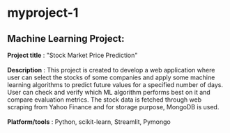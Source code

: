 # myproject-1
## Machine Learning Project:
<b>Project title</b> :  "Stock Market Price Prediction" <br><br>
<b>Description</b>  :   This project is created to develop a  web application where user can select the stocks of some companies and apply some machine                              learning algorithms to predict future values for a specified number of days. User can check and verify which ML algorithm performs                           best on it and compare evaluation metrics. The stock data is fetched through web scraping from Yahoo Finance and for storage                                 purpose, MongoDB is used.
                  <br><br>
<b>Platform/tools</b> :   Python, scikit-learn, Streamlit, Pymongo
